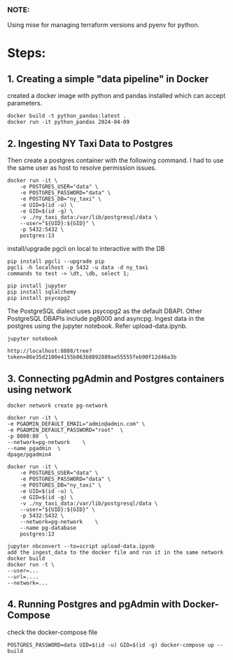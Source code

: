### NOTE:
Using mise for managing terraform versions and pyenv for python.

# Steps:

## 1. Creating a simple "data pipeline" in Docker
created a docker image with python and pandas installed which can accept parameters.

```
docker build -t python_pandas:latest .
docker run -it python_pandas 2024-04-09
```
## 2. Ingesting NY Taxi Data to Postgres
Then create a postgres container with the following command. I had to use the same user as host to resolve permission issues.

```
docker run -it \
    -e POSTGRES_USER="data" \
    -e POSTGRES_PASSWORD="data" \
    -e POSTGRES_DB="ny_taxi" \
    -e UID=$(id -u) \
    -e GID=$(id -g) \
    -v ./ny_taxi_data:/var/lib/postgresql/data \
    --user="${UID}:${GID}" \
    -p 5432:5432 \
    postgres:13
```
install/upgrade pgcli on local to interactive with the DB
```
pip install pgcli --upgrade pip
pgcli -h localhost -p 5432 -u data -d ny_taxi
commands to test -> \dt, \db, select 1;
```

```
pip install jupyter
pip install sqlalchemy
pip install psycopg2
```
The PostgreSQL dialect uses psycopg2 as the default DBAPI. Other PostgreSQL DBAPIs include pg8000 and asyncpg.
Ingest data in the postgres using the jupyter notebook. Refer upload-data.ipynb.

```
jupyter notebook

http://localhost:8888/tree?token=86e35d2100e4155b063b8892889ae55555feb90f12d46a3b
```

## 3. Connecting pgAdmin and Postgres containers using network
```
docker network create pg-network

docker run -it \
-e PGADMIN_DEFAULT_EMAIL="admin@admin.com" \
-e PGADMIN_DEFAULT_PASSWORD="root"  \
-p 8080:80  \
--network=pg-network    \
--name pgadmin  \
dpage/pgadmin4

docker run -it \
    -e POSTGRES_USER="data" \
    -e POSTGRES_PASSWORD="data" \
    -e POSTGRES_DB="ny_taxi" \
    -e UID=$(id -u) \
    -e GID=$(id -g) \
    -v ./ny_taxi_data:/var/lib/postgresql/data \
    --user="${UID}:${GID}" \
    -p 5432:5432 \
    --network=pg-network    \
    --name pg-database
    postgres:13

```

```
jupyter nbconvert --to=script upload-data.ipynb
add the ingest_data to the docker file and run it in the same network
docker build
docker run -t \
--user=...
--url=....
--network=...
```
## 4. Running Postgres and pgAdmin with Docker-Compose
check the docker-compose file
```
POSTGRES_PASSWORD=data UID=$(id -u) GID=$(id -g) docker-compose up --build
```
